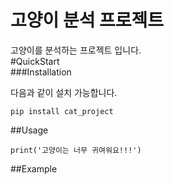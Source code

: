 # 고양이 분석 프로젝트  
고양이를 분석하는 프로젝트 입니다.  
#QuickStart  
###Installation  

다음과 같이 설치 가능합니다.  
```
pip install cat_project
```  
##Usage
```
print('고양이는 너무 귀여워요!!!')
```  
##Example
